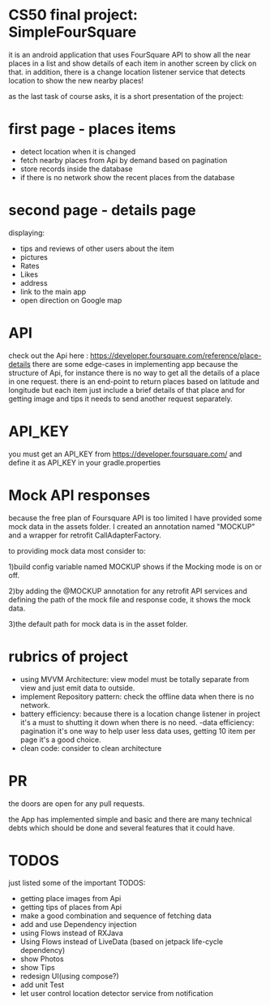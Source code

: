 # CS50 final project: SimpleFourSquare
it is an android application that uses FourSquare API to show all the near places in a list and show details of each item in another screen by click on that.
in addition, there is a change location listener service that detects location to show the new nearby places!

as the last task of course asks, it is a short presentation of the project:


# first page - places items
- detect location when it is changed
- fetch nearby places from Api by demand based on pagination
- store records inside the database
- if there is no network show the recent places from the database

# second page - details page
displaying:

- tips and reviews of other users about the item
- pictures
- Rates
- Likes
- address
- link to the main app
- open direction on Google map

# API
check out the Api here : <https://developer.foursquare.com/reference/place-details>
there are some edge-cases in implementing app because the structure of Api, for instance there is no way to get all the details of a place in one request. there is an end-point to return places based on latitude and longitude but each item just include a brief details of that place and for getting image and tips it needs to send another request separately.

# API_KEY
you must get an API_KEY from <https://developer.foursquare.com/> and define it as API_KEY in your gradle.properties

# Mock API responses
because the free plan of Foursquare API is too limited I have provided some mock data in the assets folder.
I created an annotation named "MOCKUP" and a wrapper for retrofit CallAdapterFactory.

to providing mock data most consider to:

1)build config variable named MOCKUP shows if the Mocking mode is on or off.

2)by adding the @MOCKUP annotation for any retrofit API services and defining the path of the mock file and response code, it shows the mock data.

3)the default path for mock data is in the asset folder.

# rubrics of project
- using MVVM Architecture:
  view model must be totally separate from view and just emit data to outside.
- implement Repository pattern:
  check the offline data when there is no network.
- battery efficiency:
  because there is a location change listener in project it's a must to shutting it down when there is no need.
 -data efficiency:
  pagination it's one way to help user less data uses, getting 10 item per page it's a good choice.
- clean code:
  consider to clean architecture

# PR
the doors are open for any pull requests.

the App has implemented simple and basic and there are many technical debts which should be done and several features that it could have.

# TODOS
just listed some of the important TODOS:

- getting place images from Api
- getting tips of places from Api
- make a good combination and sequence of fetching data
- add and use Dependency injection
- using Flows instead of RXJava
- Using Flows instead of LiveData (based on jetpack life-cycle dependency)
- show Photos
- show Tips
- redesign UI(using compose?)
- add unit Test
- let user control location detector service from notification






